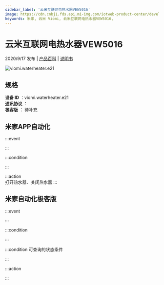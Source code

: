 ```yaml
---
sidebar_label: '云米互联网电热水器VEW5016'
image: https://cdn.cnbj1.fds.api.mi-img.com/iotweb-product-center/developer_159849440393747jftInN.png?GalaxyAccessKeyId=AKVGLQWBOVIRQ3XLEW&Expires=9223372036854775807&Signature=wCGTRJuHGNOLlwDTWUo4pPCb62Y=
keywords: 米家, 云米 Viomi, 云米互联网电热水器VEW5016, 
---
```

# 云米互联网电热水器VEW5016

2020/9/17 发布 | [产品百科](https://home.mi.com/webapp/content/baike/product/index.html?model=viomi.waterheater.e21/) | [说明书](https://home.mi.com/views/introduction.html?model=viomi.waterheater.e21&region=cn)

![viomi.waterheater.e21](https://cdn.cnbj1.fds.api.mi-img.com/iotweb-product-center/developer_159849440393747jftInN.png?GalaxyAccessKeyId=AKVGLQWBOVIRQ3XLEW&Expires=9223372036854775807&Signature=wCGTRJuHGNOLlwDTWUo4pPCb62Y=)

## 规格  
> 
**设备 ID** ：viomi.waterheater.e21  
**通讯协议** ：  
**极客版**  ： 待补充 


## 米家APP自动化  

:::event  

:::

:::condition  

:::

:::action   
打开热水器、关闭热水器
:::

## 米家自动化极客版  

:::event  

:::

:::condition  

:::

:::condition 可查询的状态条件  

:::

:::action  

:::

        
